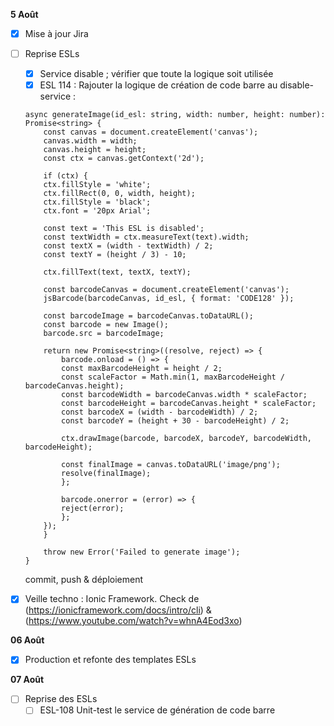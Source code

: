 **5 Août**
- [x] Mise à jour Jira
- [ ] Reprise ESLs
    - [x] Service disable ; vérifier que toute la logique soit utilisée
    - [x] ESL 114 : Rajouter la logique de création de code barre au disable-service :
    ```
    async generateImage(id_esl: string, width: number, height: number): Promise<string> {
        const canvas = document.createElement('canvas');
        canvas.width = width;
        canvas.height = height;
        const ctx = canvas.getContext('2d');

        if (ctx) {
        ctx.fillStyle = 'white';
        ctx.fillRect(0, 0, width, height);
        ctx.fillStyle = 'black';
        ctx.font = '20px Arial';

        const text = 'This ESL is disabled';
        const textWidth = ctx.measureText(text).width;
        const textX = (width - textWidth) / 2;
        const textY = (height / 3) - 10; 

        ctx.fillText(text, textX, textY);

        const barcodeCanvas = document.createElement('canvas');
        jsBarcode(barcodeCanvas, id_esl, { format: 'CODE128' });

        const barcodeImage = barcodeCanvas.toDataURL();
        const barcode = new Image();
        barcode.src = barcodeImage;

        return new Promise<string>((resolve, reject) => {
            barcode.onload = () => {
            const maxBarcodeHeight = height / 2;
            const scaleFactor = Math.min(1, maxBarcodeHeight / barcodeCanvas.height);
            const barcodeWidth = barcodeCanvas.width * scaleFactor;
            const barcodeHeight = barcodeCanvas.height * scaleFactor;
            const barcodeX = (width - barcodeWidth) / 2;
            const barcodeY = (height + 30 - barcodeHeight) / 2; 

            ctx.drawImage(barcode, barcodeX, barcodeY, barcodeWidth, barcodeHeight);

            const finalImage = canvas.toDataURL('image/png');
            resolve(finalImage);
            };

            barcode.onerror = (error) => {
            reject(error);
            };
        });
        }

        throw new Error('Failed to generate image');
    } 
    ```
    commit, push & déploiement
- [x] Veille techno : Ionic Framework. Check de (https://ionicframework.com/docs/intro/cli) & (https://www.youtube.com/watch?v=whnA4Eod3xo)


**06 Août**
- [x] Production et refonte des templates ESLs


**07 Août**
- [ ] Reprise des ESLs
    - [ ] ESL-108 Unit-test le service de génération de code barre